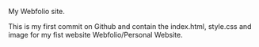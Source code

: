 My Webfolio site.

This is my first commit on Github and contain the index.html, style.css and image for my fist website Webfolio/Personal Website.
